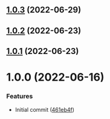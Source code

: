 ## [1.0.3](https://github.com/lajavaness/annotto-front/compare/v1.0.2...v1.0.3) (2022-06-29)

## [1.0.2](https://github.com/lajavaness/annotto-front/compare/v1.0.1...v1.0.2) (2022-06-23)

## [1.0.1](https://github.com/lajavaness/annotto-front/compare/v1.0.0...v1.0.1) (2022-06-23)

# 1.0.0 (2022-06-16)


### Features

* Initial commit ([461eb4f](https://github.com/lajavaness/annotto-front/commit/461eb4f48da1a58ba7ceb8c6fba0a23d47617bf3))
